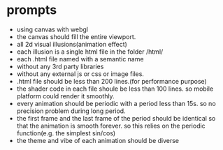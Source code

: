 # prompts

- using canvas with webgl
- the canvas should fill the entire viewport.
- all 2d visual illusions(animation effect)
- each illusion is a single html file in the folder /html/
- each .html file named with a semantic name 
- without any 3rd party libraries
- without any external js or css or image files.
- .html file should be less than 200 lines.(for performance purpose)
- the shader code in each file shoule be less than 100 lines. so mobile platform could render it smoothly.
- every animation should be periodic with a period less than 15s. so no precision problem during long period.
- the first frame and the last frame of the period should be identical so that the animation is smooth forever. so this relies on the periodic function(e.g. the simplest sin/cos)
- the theme and vibe of each animation should be diverse